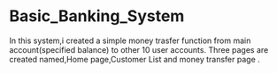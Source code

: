 # Basic_Banking_System
In this system,i created a simple money trasfer function from main account(specified balance) to other 10 user accounts.
Three pages are created named,Home page,Customer List and money transfer page .
